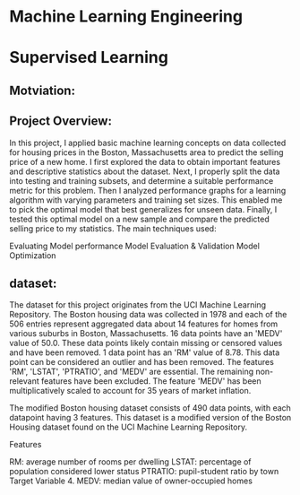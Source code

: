 # Machine Learning Engineering
# Supervised Learning

## Motviation:



## Project Overview:
In this project, I applied basic machine learning concepts on data collected for housing prices in the Boston, Massachusetts area to predict the selling price of a new home. I first explored the data to obtain important features and descriptive statistics about the dataset. Next, I properly split the data into testing and training subsets, and determine a suitable performance metric for this problem. Then I analyzed performance graphs for a learning algorithm with varying parameters and training set sizes. This enabled me to pick the optimal model that best generalizes for unseen data. Finally, I tested this optimal model on a new sample and compare the predicted selling price to my statistics. The main techniques used:

Evaluating Model performance
Model Evaluation & Validation
Model Optimization


## dataset:
The dataset for this project originates from the UCI Machine Learning Repository. The Boston housing data was collected in 1978 and each of the 506 entries represent aggregated data about 14 features for homes from various suburbs in Boston, Massachusetts. 
16 data points have an 'MEDV' value of 50.0. These data points likely contain missing or censored values and have been removed.
1 data point has an 'RM' value of 8.78. This data point can be considered an outlier and has been removed.
The features 'RM', 'LSTAT', 'PTRATIO', and 'MEDV' are essential. The remaining non-relevant features have been excluded.
The feature 'MEDV' has been multiplicatively scaled to account for 35 years of market inflation.

The modified Boston housing dataset consists of 490 data points, with each datapoint having 3 features. This dataset is a modified version of the Boston Housing dataset found on the UCI Machine Learning Repository.

Features

RM: average number of rooms per dwelling
LSTAT: percentage of population considered lower status
PTRATIO: pupil-student ratio by town
Target Variable 4. MEDV: median value of owner-occupied homes
